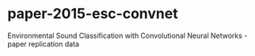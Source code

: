 # paper-2015-esc-convnet
Environmental Sound Classification with Convolutional Neural Networks - paper replication data
